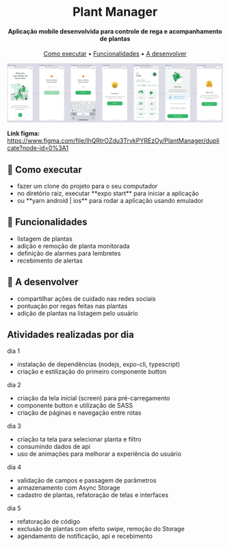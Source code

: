 <h1 align="center">
  Plant Manager
</h1>

<h4 align="center">Aplicação mobile desenvolvida para controle de rega e acompanhamento de plantas</h4>

<p align="center">
  <a href="#como-executar">Como executar</a> •
  <a href="#funcionalidades">Funcionalidades</a> •
  <a href="#a-desenvolver">A desenvolver</a>
</p>

![](https://github.com/razevedocosta/nlw05-plantmanager/blob/main/assets/preview.png)

**Link figma:** https://www.figma.com/file/IhQRtrOZdu3TrvkPYREzOy/PlantManager/duplicate?node-id=0%3A1

## 🚀 Como executar
<ul>
  <li> fazer um clone do projeto para o seu computador </li>
  <li> no diretório raiz, executar **expo start** para iniciar a aplicação </li>
  <li> ou **yarn android | ios** para rodar a aplicação usando emulador </li>
</ul>

## 💬 Funcionalidades
<ul>
  <li>listagem de plantas</li>
  <li>adição e remoção de planta monitorada</li>
  <li>definição de alarmes para lembretes</li>
  <li>recebimento de alertas</li>
</ul>

## 🔧 A desenvolver
<ul>
  <li>compartilhar ações de cuidado nas redes sociais</li>
  <li>pontuação por regas feitas nas plantas</li>
  <li>adição de plantas na listagem pelo usuário</li>
</ul>

## Atividades realizadas por dia
dia 1
- instalação de dependências (nodejs, expo-cli, typescript)
- criação e estilização do primeiro componente button

dia 2
- criação da tela inicial (screen) para pré-carregamento
- componente button e utilização de SASS
- criação de páginas e navegação entre rotas

dia 3 
- criação ta tela para selecionar planta e filtro
- consumindo dados de api
- uso de animações para melhorar a experiência do usuário

dia 4
- validação de campos e passagem de parâmetros
- armazenamento com Async Storage
- cadastro de plantas, refatoração de telas e interfaces

dia 5
- refatoração de código
- exclusão de plantas com efeito swipe, remoção do Storage
- agendamento de notificação, api e recebimento
